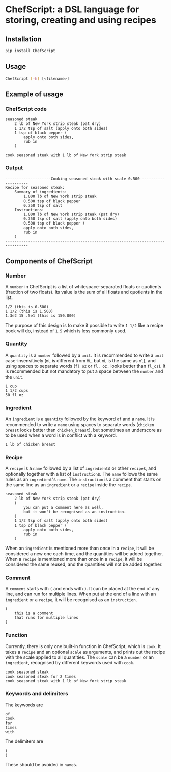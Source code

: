 # ChefScript: a DSL language for storing, creating and using recipes

## Installation

```bash
pip install ChefScript
```

## Usage

```bash
ChefScript [-h] [<filename>]
```

## Example of usage

### ChefScript code

```text
seasoned steak
    2 lb of New York strip steak (pat dry)
    1 1/2 tsp of salt (apply onto both sides)
    1 tsp of black pepper (
        apply onto both sides,
        rub in
    )

cook seasoned steak with 1 lb of New York strip steak
```

### Output

```text
--------------------Cooking seasoned steak with scale 0.500 --------------------
Recipe for seasoned steak:
    Summary of ingredients:
        1.000 lb of New York strip steak
        0.500 tsp of black pepper
        0.750 tsp of salt
    Instructions:
        1.000 lb of New York strip steak (pat dry)
        0.750 tsp of salt (apply onto both sides)
        0.500 tsp of black pepper (
        apply onto both sides,
        rub in
    )
--------------------------------------------------------------------------------
```

## Components of ChefScript

### Number

A `number` in ChefScript is a list of whitespace-separated floats or quotients (fraction of two floats). Its value is the sum of all floats and quotients in the list.

```text
1/2 (this is 0.500)
1 1/2 (this is 1.500)
1.3e2 15 .5e1 (this is 150.000)
```

The purpose of this design is to make it possible to write `1 1/2` like a recipe book will do, instead of `1.5` which is less commonly used.

### Quantity

A `quantity` is a `number` followed by a `unit`. It is recommended to write a `unit` case-insensitively (`mL` is different from `ML`, but `mL` is the same as `ml`), and using spaces to separate words (`fl oz` or `fl. oz.` looks better than `fl_oz`). It is recommended but not mandatory to put a space between the `number` and the `unit`.

```text
1 cup
1 1/2 cups
50 fl oz
```

### Ingredient

An `ingredient` is a `quantity` followed by the keyword `of` and a `name`. It is recommended to write a `name` using spaces to separate words (`chicken breast` looks better than `chicken_breast`), but sometimes an underscore as to be used when a word is in conflict with a keyword.

```text
1 lb of chicken breast
```

### Recipe

A `recipe` is a `name` followed by a list of `ingredient`s or other `recipe`s, and optionally together with a list of `instruction`s. The `name` follows the same rules as an `ingredient`'s `name`. The `instruction` is a comment that starts on the same line as an `ingredient` or a `recipe` inside the `recipe`.

```text
seasoned steak
    2 lb of New York strip steak (pat dry)
    (
        you can put a comment here as well,
        but it won't be recognised as an instruction.
    )
    1 1/2 tsp of salt (apply onto both sides)
    1 tsp of black pepper (
        apply onto both sides,
        rub in
    )
```

When an `ingredient` is mentioned more than once in a `recipe`, it will be considered a new one each time, and the quantities will be added together. When a `recipe` is mentioned more than once in a `recipe`, it will be considered the same reused, and the quantities will not be added together.

### Comment

A `comment` starts with `(` and ends with `)`. It can be placed at the end of any line, and can run for multiple lines. When put at the end of a line with an `ingredient` or a `recipe`, it will be recognised as an `instruction`.

```text
(
    this is a comment
    that runs for multiple lines
)
```

### Function

Currently, there is only one built-in function in ChefScript, which is `cook`. It takes a `recipe` and an optional `scale` as arguments, and prints out the recipe with the scale applied to all quantities. The `scale` can be a `number` or an `ingredient`, recognised by different keywords used with `cook`.

```text
cook seasoned steak
cook seasoned steak for 2 times
cook seasoned steak with 1 lb of New York strip steak
```

### Keywords and delimiters

The keywords are

```text
of
cook
for
times
with
```

The delimiters are

```text
(
)
```

These should be avoided in `name`s.
